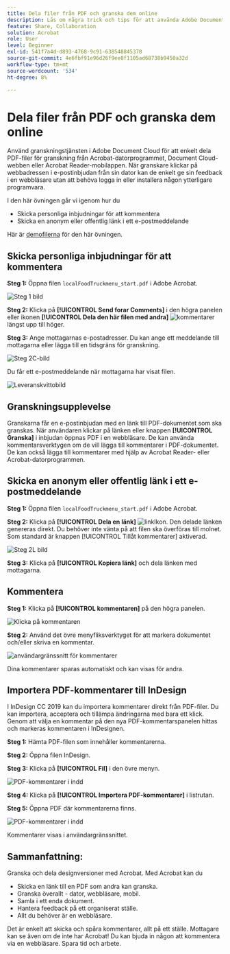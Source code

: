 ```yaml
---
title: Dela filer från PDF och granska dem online
description: Läs om några trick och tips för att använda Adobe Document Cloud
feature: Share, Collaboration
solution: Acrobat
role: User
level: Beginner
exl-id: 541f7a4d-d893-4768-9c91-638548845378
source-git-commit: 4e6fbf91e96d26f9ee8f1105ad68738b9450a32d
workflow-type: tm+mt
source-wordcount: '534'
ht-degree: 8%

---
```


# Dela filer från PDF och granska dem online

Använd granskningstjänsten i Adobe Document Cloud för att enkelt dela PDF-filer för granskning från Acrobat-datorprogrammet, Document Cloud-webben eller Acrobat Reader-mobilappen. När granskare klickar på webbadressen i e-postinbjudan från sin dator kan de enkelt ge sin feedback i en webbläsare utan att behöva logga in eller installera någon ytterligare programvara.

I den här övningen går vi igenom hur du

* Skicka personliga inbjudningar för att kommentera
* Skicka en anonym eller offentlig länk i ett e-postmeddelande

Här är [demofilerna](assets/01_Review.zip) för den här övningen.

## Skicka personliga inbjudningar för att kommentera

**Steg 1:** Öppna filen `localFoodTruckmenu_start.pdf` i Adobe Acrobat.

![Steg 1 bild](assets/Step1.png)

**Steg 2:** Klicka på **[!UICONTROL Send forar Comments]** i den högra panelen eller ikonen **[!UICONTROL Dela den här filen med andra]** ![kommentarer](assets/sendforcommentsicon.png) längst upp till höger.

**Steg 3:** Ange mottagarnas e-postadresser. Du kan ange ett meddelande till mottagarna eller lägga till en tidsgräns för granskning.

![Steg 2C-bild](assets/Step2C.png)

Du får ett e-postmeddelande när mottagarna har visat filen.

![Leveranskvittobild](assets/deliveryReceipt_Track.png)

## Granskningsupplevelse

Granskarna får en e-postinbjudan med en länk till PDF-dokumentet som ska granskas. När användaren klickar på länken eller knappen **[!UICONTROL Granska]** i inbjudan öppnas PDF i en webbläsare. De kan använda kommentarsverktygen om de vill lägga till kommentarer i PDF-dokumentet. De kan också lägga till kommentarer med hjälp av Acrobat Reader- eller Acrobat-datorprogrammen.

## Skicka en anonym eller offentlig länk i ett e-postmeddelande

**Steg 1:** Öppna filen `localFoodTruckmenu_start.pdf` i Adobe Acrobat.

**Steg 2:** Klicka på **[!UICONTROL Dela en länk]** ![linkIkon](assets/sendlinkicon.png). Den delade länken genereras direkt. Du behöver inte vänta på att filen ska överföras till molnet. Som standard är knappen [!UICONTROL Tillåt kommentarer] aktiverad.

![Steg 2L bild](assets/Step2L.png)

**Steg 3:** Klicka på **[!UICONTROL Kopiera länk]** och dela länken med mottagarna.

## Kommentera

**Steg 1:** Klicka på **[!UICONTROL kommentaren]** på den högra panelen.

![Klicka på kommentaren](assets/Cselect.jpg)

**Steg 2:** Använd det övre menyfliksverktyget för att markera dokumentet och/eller skriva en kommentar.

![användargränssnitt för kommentarer](assets/commentsui.png)

Dina kommentarer sparas automatiskt och kan visas för andra.

## Importera PDF-kommentarer till InDesign

I InDesign CC 2019 kan du importera kommentarer direkt från PDF-filer. Du kan importera, acceptera och tillämpa ändringarna med bara ett klick. Genom att välja en kommentar på den nya PDF-kommentarspanelen hittas och markeras kommentaren i InDesignen.

**Steg 1:** Hämta PDF-filen som innehåller kommentarerna.

**Steg 2:** Öppna filen InDesign.

**Steg 3:** Klicka på **[!UICONTROL Fil]** i den övre menyn.

![PDF-kommentarer i indd](assets/inddpdf.png)

**Steg 4:** Klicka på **[!UICONTROL Importera PDF-kommentarer]** i listrutan.

**Steg 5:** Öppna PDF där kommentarerna finns.

![PDF-kommentarer i indd](assets/inddpdfshown.png)

Kommentarer visas i användargränssnittet.

## Sammanfattning:

Granska och dela designversioner med Acrobat. Med Acrobat kan du

* Skicka en länk till en PDF som andra kan granska.
* Granska överallt - dator, webbläsare, mobil.
* Samla i ett enda dokument.
* Hantera feedback på ett organiserat ställe.
* Allt du behöver är en webbläsare.

Det är enkelt att skicka och spåra kommentarer, allt på ett ställe. Mottagare kan se även om de inte har Acrobat! Du kan bjuda in någon att kommentera via en webbläsare. Spara tid och arbete.
